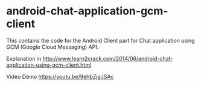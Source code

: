 # android-chat-application-gcm-client
This contains the code for the Android Client part for Chat application using GCM (Google Cloud Messaging) API.

Explanation in http://www.learn2crack.com/2014/06/android-chat-application-using-gcm-client.html

Video Demo https://youtu.be/9ehbZjgJSAc
